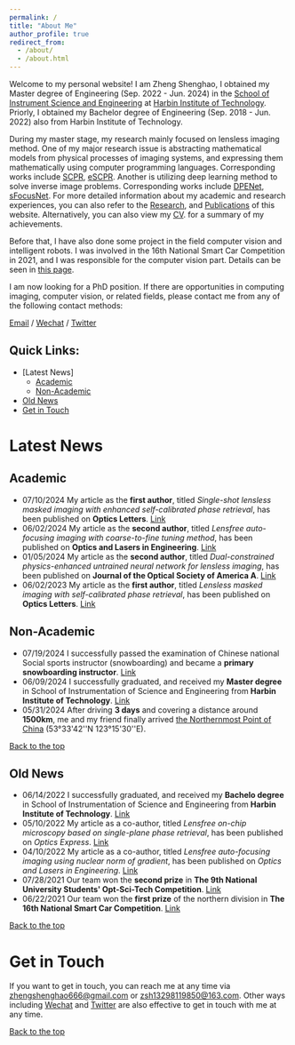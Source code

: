 ```yaml
---
permalink: /
title: "About Me"
author_profile: true
redirect_from: 
  - /about/
  - /about.html
---
```


<span id="jump_top"></span>

Welcome to my personal website! I am Zheng Shenghao, I obtained my Master degree of Engineering (Sep. 2022 - Jun. 2024) in the [School of Instrument Science and Engineering](https://ise.hit.edu.cn/) at [Harbin Institute of Technology](https://www.hit.edu.cn/). Priorly, I obtained my Bachelor degree of Engineering (Sep. 2018 - Jun. 2022) also from Harbin Institute of Technology.

During my master stage, my research mainly focused on lensless imaging method. One of my major research issue is abstracting mathematical models from physical processes of imaging systems, and expressing them mathematically using computer programming languages. Corresponding works include [SCPR](../publications/number-3.md), [eSCPR](../publications/number-6.md). Another is utilizing deep learning method to solve inverse image problems. Corresponding works include [DPENet](../publications/number-4.md), [sFocusNet](../publications/number-5.md). For more detailed information about my academic and research experiences, you can also refer to the [Research](../_pages/research.md), and  [Publications](../_pages/publications.md) of this website. Alternatively, you can also view my [CV](../files/Shenghao_Zheng_PhD_application_CV_for_robotic_groups.pdf). for a summary of my achievements. 

Before that, I have also done some project in the field computer vision and intelligent robots. I was involved in the 16th National Smart Car Competition in 2021, and I was responsible for the computer vision part. Details can be seen in [this page](../news/smart_car.md). 

I am now looking for a PhD position. If there are opportunities in computing imaging, computer vision, or related fields, please contact me from any of the following contact methods:

[Email](mailto:zhengshenghao666@gmail.com) / [Wechat](../images/my_imgs/wechat.png) / [Twitter](https://x.com/fu_yo_no_ha_na)

## Quick Links:

+ [Latest News]
  + [Academic](#jump1_1)
  + [Non-Academic](#jump1_2)
+ [Old News](#jump2)
+ [Get in Touch](#jump3)

# Latest News

## Academic <span id="jump1_1"></span>

+ 07/10/2024 My article as the **first author**, titled *Single-shot lensless masked imaging with enhanced self-calibrated phase retrieval*, has been published on **Optics Letters**. [Link](../publications/number-6.md)
+ 06/02/2024 My article as the **second author**, titled *Lensfree auto-focusing imaging with coarse-to-fine tuning method*, has been published on **Optics and Lasers in Engineering**. [Link](../publications/number-5.md)
+ 01/05/2024 My article as the **second author**, titled *Dual-constrained physics-enhanced untrained neural network for lensless imaging*, has been published on **Journal of the Optical Society of America A**. [Link](../publications/number-4.md)
+ 06/02/2023 My article as the **first author**, titled *Lensless masked imaging with self-calibrated phase retrieval*, has been published on **Optics Letters**. [Link](../publications/number-3.md)

## Non-Academic <span id="jump1_2"></span>

+ 07/19/2024 I successfully passed the examination of Chinese national Social sports instructor (snowboarding) and became a **primary snowboarding instructor**. [Link](../news/snowboarding.md)
+ 06/09/2024 I successfully graduated, and received my **Master degree** in School of Instrumentation of Science and Engineering from **Harbin Institute of Technology**. [Link](../news/MA_gra.md) 
+ 05/31/2024 After driving **3 days** and covering a distance around **1500km**, me and my friend finally arrived [the Northernmost Point of China](../news/north_point.md) (53°33'42''N 123°15'30''E).

[Back to the top](#jump_top)

## Old News <span id="jump2"></span>

+ 06/14/2022 I successfully graduated, and received my **Bachelo degree** in School of Instrumentation of Science and Engineering from **Harbin Institute of Technology**. [Link](../news/BA_gra.md)
+ 05/10/2022 My article as a co-author, titled *Lensfree on-chip microscopy based on single-plane phase retrieval*, has been published on *Optics Express*. [Link](../publications/number-2.md)
+ 04/10/2022 My article as a co-author, titled *Lensfree auto-focusing imaging using nuclear norm of gradient*, has been published on *Optics and Lasers in Engineering*. [Link](../publications/number-1.md)
+ 07/28/2021 Our team won the **second prize** in **The 9th National University Students' Opt-Sci-Tech Competition**. [Link](../news/opt-ele.md)
+ 06/22/2021 Our team won the **first prize** of the northern division in **The 16th National Smart Car Competition**. [Link](../news/smart_car.md)

[Back to the top](#jump_top)

# Get in Touch <span id="jump3"></span>

If you want to get in touch, you can reach me at any time via <zhengshenghao666@gmail.com> or <zsh13298119850@163.com>. Other ways including [Wechat](../images/my_imgs/wechat.png) and [Twitter](https://x.com/fu_yo_no_ha_na) are also effective to get in touch with me at any time.

[Back to the top](#jump_top)
